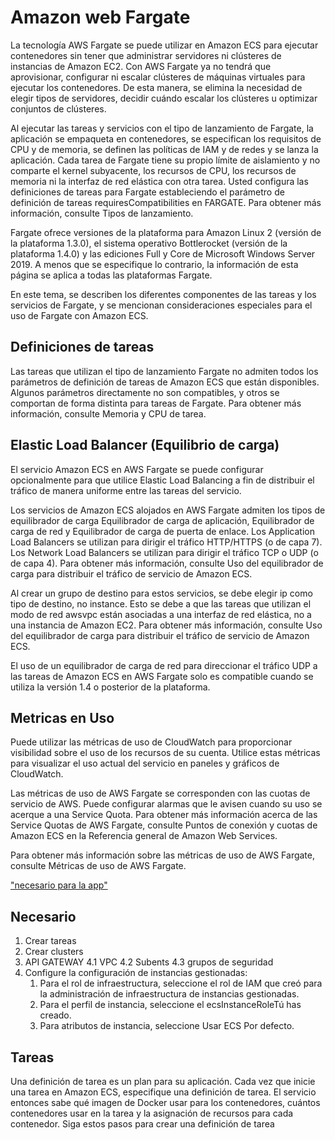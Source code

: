 

# Amazon web Fargate
La tecnología AWS Fargate se puede utilizar en Amazon ECS para ejecutar contenedores
sin tener que administrar servidores ni clústeres de instancias de Amazon EC2. Con AWS Fargate ya no tendrá que aprovisionar, configurar ni escalar clústeres de máquinas virtuales para ejecutar los contenedores. De esta manera, se elimina la necesidad de elegir tipos de servidores, decidir cuándo escalar los clústeres u optimizar conjuntos de clústeres.

Al ejecutar las tareas y servicios con el tipo de lanzamiento de Fargate, la aplicación se empaqueta en contenedores, se especifican los requisitos de CPU y de memoria, se definen las políticas de IAM y de redes y se lanza la aplicación. Cada tarea de Fargate tiene su propio límite de aislamiento y no comparte el kernel subyacente, los recursos de CPU, los recursos de memoria ni la interfaz de red elástica con otra tarea. Usted configura las definiciones de tareas para Fargate estableciendo el parámetro de definición de tareas requiresCompatibilities en FARGATE. Para obtener más información, consulte Tipos de lanzamiento.

Fargate ofrece versiones de la plataforma para Amazon Linux 2 (versión de la plataforma 1.3.0), el sistema operativo Bottlerocket (versión de la plataforma 1.4.0) y las ediciones Full y Core de Microsoft Windows Server 2019. A menos que se especifique lo contrario, la información de esta página se aplica a todas las plataformas Fargate.

En este tema, se describen los diferentes componentes de las tareas y los servicios de Fargate, y se mencionan consideraciones especiales para el uso de Fargate con Amazon ECS.

## Definiciones de tareas
Las tareas que utilizan el tipo de lanzamiento Fargate no admiten todos los parámetros de definición de tareas de Amazon ECS que están disponibles. Algunos parámetros directamente no son compatibles, y otros se comportan de forma distinta para tareas de Fargate. Para obtener más información, consulte Memoria y CPU de tarea.

## Elastic Load Balancer (Equilibrio de carga)
El servicio Amazon ECS en AWS Fargate se puede configurar opcionalmente para que utilice Elastic Load Balancing a fin de distribuir el tráfico de manera uniforme entre las tareas del servicio.

Los servicios de Amazon ECS alojados en AWS Fargate admiten los tipos de equilibrador de carga Equilibrador de carga de aplicación, Equilibrador de carga de red y Equilibrador de carga de puerta de enlace. Los Application Load Balancers se utilizan para dirigir el tráfico HTTP/HTTPS (o de capa 7). Los Network Load Balancers se utilizan para dirigir el tráfico TCP o UDP (o de capa 4). Para obtener más información, consulte Uso del equilibrador de carga para distribuir el tráfico de servicio de Amazon ECS.

Al crear un grupo de destino para estos servicios, se debe elegir ip como tipo de destino, no instance. Esto se debe a que las tareas que utilizan el modo de red awsvpc están asociadas a una interfaz de red elástica, no a una instancia de Amazon EC2. Para obtener más información, consulte Uso del equilibrador de carga para distribuir el tráfico de servicio de Amazon ECS.

El uso de un equilibrador de carga de red para direccionar el tráfico UDP a las tareas de Amazon ECS en AWS Fargate solo es compatible cuando se utiliza la versión 1.4 o posterior de la plataforma.

## Metricas en Uso
Puede utilizar las métricas de uso de CloudWatch para proporcionar visibilidad sobre el uso de los recursos de su cuenta. Utilice estas métricas para visualizar el uso actual del servicio en paneles y gráficos de CloudWatch.

Las métricas de uso de AWS Fargate se corresponden con las cuotas de servicio de AWS. Puede configurar alarmas que le avisen cuando su uso se acerque a una Service Quota. Para obtener más información acerca de las Service Quotas de AWS Fargate, consulte Puntos de conexión y cuotas de Amazon ECS en la Referencia general de Amazon Web Services.

Para obtener más información sobre las métricas de uso de AWS Fargate, consulte Métricas de uso de AWS Fargate.

["necesario para la app"]("https://docs.aws.amazon.com/AmazonECS/latest/developerguide/getting-started-managed-instances.html")
## Necesario
1. Crear tareas
2. Crear clusters
3. API GATEWAY
    4.1 VPC
    4.2 Subents
    4.3 grupos de seguridad
4. Configure la configuración de instancias gestionadas:
    1. Para el rol de infraestructura, seleccione el rol de IAM que creó para la administración de  infraestructura de instancias gestionadas.
    2. Para el perfil de instancia, seleccione el ecsInstanceRoleTú has creado.
    3. Para atributos de instancia, seleccione Usar ECS Por defecto.


## Tareas
Una definición de tarea es un plan para su aplicación. Cada vez que inicie una tarea en Amazon ECS, especifique una definición de tarea. El servicio entonces sabe qué imagen de Docker usar para los contenedores, cuántos contenedores usar en la tarea y la asignación de recursos para cada contenedor. Siga estos pasos para crear una definición de tarea


